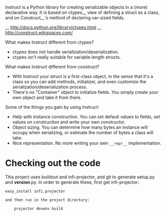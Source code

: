 Instruct is a Python library for creating serializable objects in a (more) declarative way. It is based on ctypes__ view of defining a struct as a class, and on Construct__'s method of declaring var-sized fields.

__ http://docs.python.org/library/ctypes.html
__ http://construct.wikispaces.com/

What makes Instruct different from ctypes?
 * ctypes does not handle serialization/deserialization.
 * ctypes isn't really suitable for variable length structs.

What makes Instruct different from construct?
 * With Instruct your struct is a first-class object, in the sense that it's a class so you can add methods, initializer, and even customize the serialization/deserialization process.
 * There's no "Container" object to initialize fields. You simply create your own object and take it from there.

Some of the things you gain by using Instruct:
 * Help with instance construction. You can set default values to fields, set values on construction and write your own constructor.
 * Object sizing. You can determine how many bytes an instance will occupy when serializing, or estimate the number of bytes a class will take.
 * Nice representation. No more writing your own ``__repr__`` implementation.

Checking out the code
=====================

This project uses buildout and infi-projector, and git to generate setup.py and __version__.py.
In order to generate these, first get infi-projector:

    easy_install infi.projector

    and then run in the project directory:

        projector devenv build
